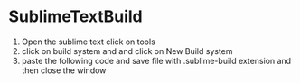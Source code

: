 # SublimeTextBuild

1. Open the sublime text click on tools
2. click on build system and and click on New Build system
3. paste the following code and save file with .sublime-build extension and then close the window
